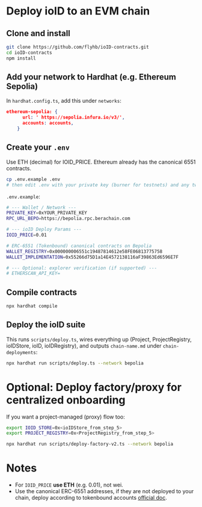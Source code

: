# Deploy ioID to an EVM chain

## Clone and install
```sh
git clone https://github.com/flyhb/ioID-contracts.git
cd ioID-contracts
npm install
```

## Add your network to Hardhat (e.g. Ethereum Sepolia)

In `hardhat.config.ts`, add this under `networks`:
```json
ethereum-sepolia: {
      url: ' https://sepolia.infura.io/v3/',
      accounts: accounts,
    }
```

## Create your `.env`
Use ETH (decimal) for IOID_PRICE. Ethereum already has the canonical 6551 contracts.

```sh
cp .env.example .env
# then edit .env with your private key (burner for testnets) and any tweaks you need
```

`.env.example`:

```sh
# --- Wallet / Network ---
PRIVATE_KEY=0xYOUR_PRIVATE_KEY
RPC_URL_BEPO=https://bepolia.rpc.berachain.com

# --- ioID Deploy Params ---
IOID_PRICE=0.01

# ERC-6551 (Tokenbound) canonical contracts on Bepolia
WALLET_REGISTRY=0x000000006551c19487814612e58FE06813775758
WALLET_IMPLEMENTATION=0x55266d75D1a14E4572138116aF39863Ed6596E7F

# --- Optional: explorer verification (if supported) ---
# ETHERSCAN_API_KEY=
```

## Compile contracts
```sh
npx hardhat compile
```

## Deploy the ioID suite
This runs `scripts/deploy.ts`, wires everything up (Project, ProjectRegistry, ioIDStore, ioID, ioIDRegistry), and outputs `chain-name.md` under `chain-deployments`:

```sh
npx hardhat run scripts/deploy.ts --network bepolia
```

# Optional: Deploy factory/proxy for centralized onboarding
If you want a project-managed (proxy) flow too:

```sh
export IOID_STORE=0x<ioIDStore_from_step_5>
export PROJECT_REGISTRY=0x<ProjectRegistry_from_step_5>

npx hardhat run scripts/deploy-factory-v2.ts --network bepolia
```

# Notes
- For `IOID_PRICE` **use ETH** (e.g. 0.01), not wei.
- Use the canonical ERC-6551 addresses, if they are not deployed to your chain, deploy according to tokenbound accounts [official doc](https://docs.tokenbound.org/guides/deploy-registry).